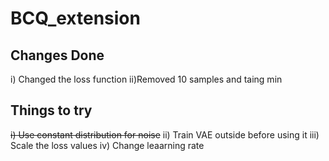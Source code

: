 # BCQ_extension

## Changes Done
i) Changed the loss function 
ii)Removed 10 samples and taing min
 
## Things to try
~~i) Use constant distribution for noise~~ 
ii) Train VAE outside before using it
iii) Scale the loss values
iv) Change leaarning rate


